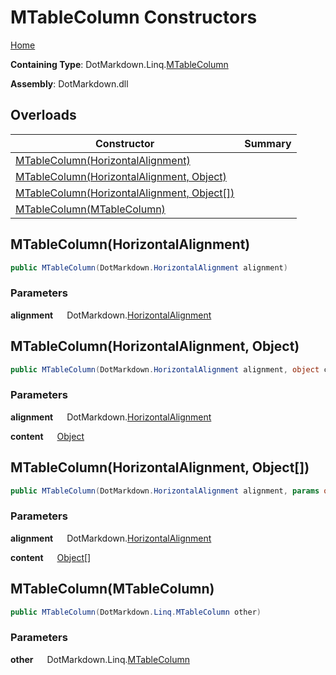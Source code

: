 # MTableColumn Constructors

[Home](../../../../README.md)

**Containing Type**: DotMarkdown\.Linq\.[MTableColumn](../README.md)

**Assembly**: DotMarkdown\.dll

## Overloads

| Constructor | Summary |
| ----------- | ------- |
| [MTableColumn(HorizontalAlignment)](#DotMarkdown_Linq_MTableColumn__ctor_DotMarkdown_HorizontalAlignment_) | |
| [MTableColumn(HorizontalAlignment, Object)](#DotMarkdown_Linq_MTableColumn__ctor_DotMarkdown_HorizontalAlignment_System_Object_) | |
| [MTableColumn(HorizontalAlignment, Object\[\])](#DotMarkdown_Linq_MTableColumn__ctor_DotMarkdown_HorizontalAlignment_System_Object___) | |
| [MTableColumn(MTableColumn)](#DotMarkdown_Linq_MTableColumn__ctor_DotMarkdown_Linq_MTableColumn_) | |

## MTableColumn\(HorizontalAlignment\) <a name="DotMarkdown_Linq_MTableColumn__ctor_DotMarkdown_HorizontalAlignment_"></a>

```csharp
public MTableColumn(DotMarkdown.HorizontalAlignment alignment)
```

### Parameters

**alignment** &emsp; DotMarkdown\.[HorizontalAlignment](../../../HorizontalAlignment/README.md)

## MTableColumn\(HorizontalAlignment, Object\) <a name="DotMarkdown_Linq_MTableColumn__ctor_DotMarkdown_HorizontalAlignment_System_Object_"></a>

```csharp
public MTableColumn(DotMarkdown.HorizontalAlignment alignment, object content)
```

### Parameters

**alignment** &emsp; DotMarkdown\.[HorizontalAlignment](../../../HorizontalAlignment/README.md)

**content** &emsp; [Object](https://docs.microsoft.com/en-us/dotnet/api/system.object)

## MTableColumn\(HorizontalAlignment, Object\[\]\) <a name="DotMarkdown_Linq_MTableColumn__ctor_DotMarkdown_HorizontalAlignment_System_Object___"></a>

```csharp
public MTableColumn(DotMarkdown.HorizontalAlignment alignment, params object[] content)
```

### Parameters

**alignment** &emsp; DotMarkdown\.[HorizontalAlignment](../../../HorizontalAlignment/README.md)

**content** &emsp; [Object](https://docs.microsoft.com/en-us/dotnet/api/system.object)\[\]

## MTableColumn\(MTableColumn\) <a name="DotMarkdown_Linq_MTableColumn__ctor_DotMarkdown_Linq_MTableColumn_"></a>

```csharp
public MTableColumn(DotMarkdown.Linq.MTableColumn other)
```

### Parameters

**other** &emsp; DotMarkdown\.Linq\.[MTableColumn](../README.md)